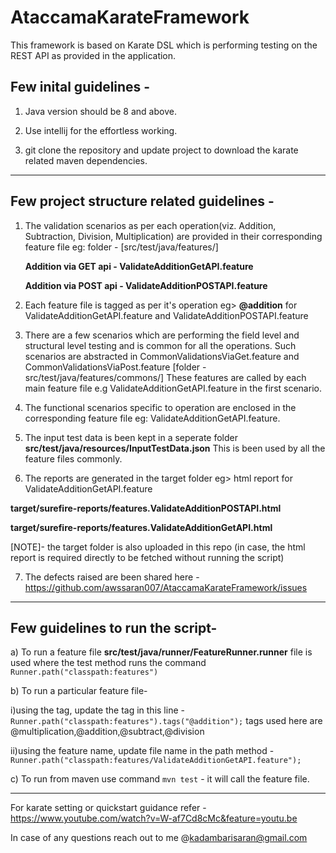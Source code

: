 # AtaccamaKarateFramework
This framework is based on Karate DSL which is performing testing on the REST API as provided in the application.

## Few inital guidelines -

1. Java version should be 8 and above.

2. Use intellij for the effortless working.

3. git clone the repository and update project to download the karate related maven dependencies. 	

---
## Few project structure related guidelines -


1. The validation scenarios as per each operation(viz. Addition, Subtraction, Division, Multiplication) are provided in their corresponding feature file eg:
   folder - [src/test/java/features/]
   
	**Addition via GET api - ValidateAdditionGetAPI.feature**
    
   	**Addition via POST api - ValidateAdditionPOSTAPI.feature**
    
2. Each feature file is tagged as per it's operation eg> **@addition** for  ValidateAdditionGetAPI.feature and ValidateAdditionPOSTAPI.feature 

3. There are a few scenarios which are performing the field level and structural level testing and is common for all the operations. Such scenarios are abstracted 
   in CommonValidationsViaGet.feature and CommonValidationsViaPost.feature [folder - src/test/java/features/commons/]
   These features are called by each main feature file e.g ValidateAdditionGetAPI.feature in the first scenario. 
   
4. The functional scenarios specific to operation are enclosed in the corresponding feature file eg: ValidateAdditionGetAPI.feature.    

5. The input test data is been kept in a seperate folder **src/test/java/resources/InputTestData.json** This is been used by all the feature files commonly.

6. The reports are generated in the target folder eg> html report for ValidateAdditionGetAPI.feature 

**target/surefire-reports/features.ValidateAdditionPOSTAPI.html**

**target/surefire-reports/features.ValidateAdditionGetAPI.html**

[NOTE]- the target folder is also uploaded in this repo (in case, the html report is required directly to be fetched without running the script)

7. The defects raised are been shared here - https://github.com/awssaran007/AtaccamaKarateFramework/issues

---
## Few guidelines to run the script-

a) To run a feature file **src/test/java/runner/FeatureRunner.runner** file is used where the test method runs the command `Runner.path("classpath:features")`
  
b) To run a particular feature file-
  
   i)using the tag, update the tag in this line -  ` Runner.path("classpath:features").tags("@addition"); `
     tags used here are @multiplication,@addition,@subtract,@division
    
   ii)using the feature name, update file name in the path method - ` Runner.path("classpath:features/ValidateAdditionGetAPI.feature"); `


c) To run from maven use command `mvn test` - it will call the feature file.

---
For karate setting or quickstart guidance refer - https://www.youtube.com/watch?v=W-af7Cd8cMc&feature=youtu.be

In case of any questions reach out to me @kadambarisaran@gmail.com

